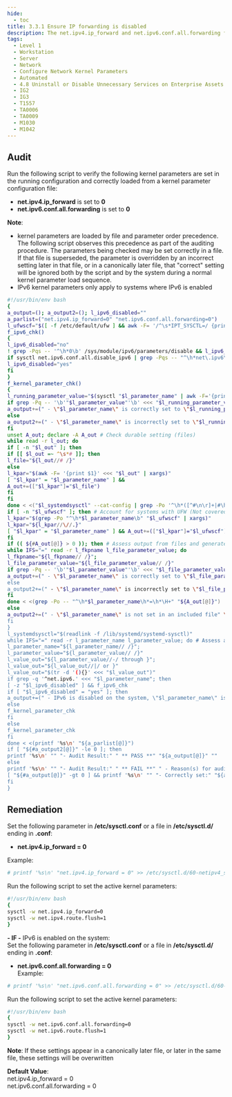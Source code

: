 ```yaml
---
hide:
  - toc
title: 3.3.1 Ensure IP forwarding is disabled
description: The net.ipv4.ip_forward and net.ipv6.conf.all.forwarding flags are used to tell the system whether it can forward packets or not.
tags:
  - Level 1
  - Workstation
  - Server
  - Network
  - Configure Network Kernel Parameters
  - Automated
  - 4.8 Uninstall or Disable Unnecessary Services on Enterprise Assets and Software
  - IG2
  - IG3
  - T1557
  - TA0006
  - TA0009
  - M1030
  - M1042
---
```


## Audit
Run the following script to verify the following kernel parameters are set in the running configuration and correctly loaded from a kernel parameter configuration file:  
- **net.ipv4.ip_forward** is set to **0**  
- **net.ipv6.conf.all.forwarding** is set to **0**

**Note**:  
- kernel parameters are loaded by file and parameter order precedence. The following script observes this precedence as part of the auditing procedure. The parameters being checked may be set correctly in a file. If that file is superseded, the parameter is overridden by an incorrect setting later in that file, or in a canonically later file, that "correct" setting will be ignored both by the script and by the system during a normal kernel parameter load sequence.  
- IPv6 kernel parameters only apply to systems where IPv6 is enabled

```bash linenums="1"
#!/usr/bin/env bash
{
a_output=(); a_output2=(); l_ipv6_disabled=""
a_parlist=("net.ipv4.ip_forward=0" "net.ipv6.conf.all.forwarding=0")
l_ufwscf="$([ -f /etc/default/ufw ] && awk -F= '/^\s*IPT_SYSCTL=/ {print $2}' /etc/default/ufw)"
f_ipv6_chk()
{
l_ipv6_disabled="no"
! grep -Pqs -- '^\h*0\b' /sys/module/ipv6/parameters/disable && l_ipv6_disabled="yes"
if sysctl net.ipv6.conf.all.disable_ipv6 | grep -Pqs -- "^\h*net\.ipv6\.conf\.all\.disable_ipv6\h*=\h*1\b" && \ sysctl net.ipv6.conf.default.disable_ipv6 | grep -Pqs -- "^\h*net\.ipv6\.conf\.default\.disable_ipv6\h*=\h*1\b"; then
l_ipv6_disabled="yes"
fi
}
f_kernel_parameter_chk()
{
l_running_parameter_value="$(sysctl "$l_parameter_name" | awk -F='{print $2}' | xargs)" # Check running configuration
if grep -Pq -- '\b'"$l_parameter_value"'\b' <<< "$l_running_parameter_value"; then
a_output+=(" - \"$l_parameter_name\" is correctly set to \"$l_running_parameter_value\"" "in the running configuration")
else
a_output2+=(" - \"$l_parameter_name\" is incorrectly set to \"$l_running_parameter_value\"" \"in the running configuration" \"and should have a value of: \"$l_value_out\"")
fi
unset A_out; declare -A A_out # Check durable setting (files)
while read -r l_out; do
if [ -n "$l_out" ]; then
if [[ $l_out =~ ^\s*# ]]; then
l_file="${l_out//# /}"
else
l_kpar="$(awk -F= '{print $1}' <<< "$l_out" | xargs)"
[ "$l_kpar" = "$l_parameter_name" ] &&
A_out+=(["$l_kpar"]="$l_file")
fi
fi
done < <("$l_systemdsysctl" --cat-config | grep -Po '^\h*([^#\n\r]+|#\h*\/[^#\n\r\h]+\.conf\b)')
if [ -n "$l_ufwscf" ]; then # Account for systems with UFW (Not covered by systemd-sysctl --cat-config)
l_kpar="$(grep -Po "^\h*$l_parameter_name\b" "$l_ufwscf" | xargs)"
l_kpar="${l_kpar//\//.}"
[ "$l_kpar" = "$l_parameter_name" ] && A_out+=(["$l_kpar"]="$l_ufwscf")
fi
if (( ${#A_out[@]} > 0 )); then # Assess output from files and generate output
while IFS="=" read -r l_fkpname l_file_parameter_value; do
l_fkpname="${l_fkpname// /}";
l_file_parameter_value="${l_file_parameter_value// /}"
if grep -Pq -- '\b'"$l_parameter_value"'\b' <<< "$l_file_parameter_value"; then
a_output+=(" - \"$l_parameter_name\" is correctly set to \"$l_file_parameter_value\"" \"in \"$(printf '%s' "${A_out[@]}")\"")
else
a_output2+=(" - \"$l_parameter_name\" is incorrectly set to \"$l_file_parameter_value\"""in \"$(printf '%s' "${A_out[@]}")\"" \"and should have a value of: \"$l_value_out\"")
fi
done < <(grep -Po -- "^\h*$l_parameter_name\h*=\h*\H+" "${A_out[@]}")
else
a_output2+=(" - \"$l_parameter_name\" is not set in an included file" \"** Note: \"$l_parameter_name\" May be set in a file that's ignored by load procedure **")
fi
}
l_systemdsysctl="$(readlink -f /lib/systemd/systemd-sysctl)"
while IFS="=" read -r l_parameter_name l_parameter_value; do # Assess and check parameters
l_parameter_name="${l_parameter_name// /}";
l_parameter_value="${l_parameter_value// /}"
l_value_out="${l_parameter_value//-/ through }";
l_value_out="${l_value_out//|/ or }"
l_value_out="$(tr -d '(){}' <<< "$l_value_out")"
if grep -q '^net.ipv6.' <<< "$l_parameter_name"; then
[ -z "$l_ipv6_disabled" ] && f_ipv6_chk
if [ "$l_ipv6_disabled" = "yes" ]; then
a_output+=(" - IPv6 is disabled on the system, \"$l_parameter_name\" is not applicable")
else
f_kernel_parameter_chk
fi
else
f_kernel_parameter_chk
fi
done < <(printf '%s\n' "${a_parlist[@]}")
if [ "${#a_output2[@]}" -le 0 ]; then
printf '%s\n' "" "- Audit Result:" " ** PASS **" "${a_output[@]}" ""
else
printf '%s\n' "" "- Audit Result:" " ** FAIL **" " - Reason(s) for audit failure:" "${a_output2[@]}"
[ "${#a_output[@]}" -gt 0 ] && printf '%s\n' "" "- Correctly set:" "${a_output[@]}" ""
fi
}
```

## Remediation
Set the following parameter in **/etc/sysctl.conf** or a file in **/etc/sysctl.d/** ending in **.conf**:  
- **net.ipv4.ip_forward = 0**

Example:
```bash
# printf '%s\n' "net.ipv4.ip_forward = 0" >> /etc/sysctl.d/60-netipv4_sysctl.conf
```

Run the following script to set the active kernel parameters:
```bash linenums="1"
#!/usr/bin/env bash
{
sysctl -w net.ipv4.ip_forward=0
sysctl -w net.ipv4.route.flush=1
}
```

**- IF -** IPv6 is enabled on the system:  
Set the following parameter in **/etc/sysctl.conf** or a file in **/etc/sysctl.d/** ending in **.conf**:  
- **net.ipv6.conf.all.forwarding = 0**  
Example:
```bash
# printf '%s\n' "net.ipv6.conf.all.forwarding = 0" >> /etc/sysctl.d/60-netipv6_sysctl.conf
```

Run the following script to set the active kernel parameters:
```bash linenums="1"
#!/usr/bin/env bash
{
sysctl -w net.ipv6.conf.all.forwarding=0
sysctl -w net.ipv6.route.flush=1
}
```

**Note**: If these settings appear in a canonically later file, or later in the same file, these settings will be overwritten

**Default Value**:  
net.ipv4.ip_forward = 0  
net.ipv6.conf.all.forwarding = 0
